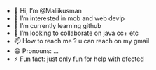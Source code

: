 - 👋 Hi, I’m @Maliikusman
- 👀 I’m interested in mob and web devlp
- 🌱 I’m currently learning github 
- 💞️ I’m looking to collaborate on java cc+ etc
- 📫 How to reach me ? u can reach on my gmail
- 😄 Pronouns: ...
- ⚡ Fun fact: just only fun for help with efected

<!---
Maliikusman/Maliikusman is a ✨ special ✨ repository because its `README.md` (this file) appears on your GitHub profile.
You can click the Preview link to take a look at your changes.
--->
